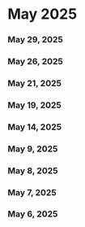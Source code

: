 ﻿# May 2025


### May 29, 2025




### May 26, 2025




### May 21, 2025




### May 19, 2025




### May 14, 2025




### May 9, 2025




### May 8, 2025




### May 7, 2025




### May 6, 2025




